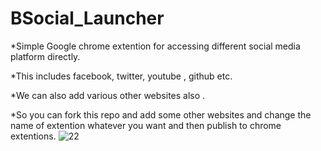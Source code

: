 # BSocial_Launcher
*Simple Google chrome extention for accessing different social media platform directly.

*This includes facebook, twitter, youtube , github etc.

*We can also add various other websites also .

*So you can fork this repo and add some other websites and change the name of extention 
whatever you want and then publish to chrome extentions.
![22](https://user-images.githubusercontent.com/69100830/117777363-27d4f280-b25a-11eb-9059-44caebe0f41a.jpg)
